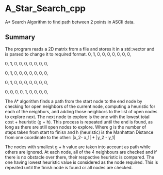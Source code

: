 # A_Star_Search_cpp

A* Search Algorithm to find path between 2 points in ASCII data.

## Summary

The program reads a 2D matrix from a file and stores it in a std::vector and is parsed to change it to required format.
0, 1, 0, 0, 0, 0, 0, 0, 0,

0, 1, 0, 0, 0, 0, 0, 0, 0,

0, 1, 0, 0, 0, 0, 0, 0, 0,

0, 1, 0, 0, 0, 0, 0, 0, 0,

0, 0, 0, 0, 1, 0, 0, 0, 0,

The A* algorithm finds a path from the start node to the end node by checking for open neighbors of the current node, computing a heuristic for each of the neighbors, 
and adding those neighbors to the list of open nodes to explore next. 
The next node to explore is the one with the lowest total cost + heuristic (g + h). This process is repeated until the end is found, 
as long as there are still open nodes to explore. 
Where g is the number of steps taken from start to finisn and h (heuristic) is the Manhattan Distance from one coordinate to the other: |x_2- x_1| + |y_2 - y_1|

The nodes with smallest g + h value are taken into account as path while others are ignored. At each node, all of the 4 neighbours are checked and if there is no obstacle over there, their respective heuristic is compared. The one having lowest heuristic value is considered as the node required. This is repeated until the finish node is found or all nodes are checked.

